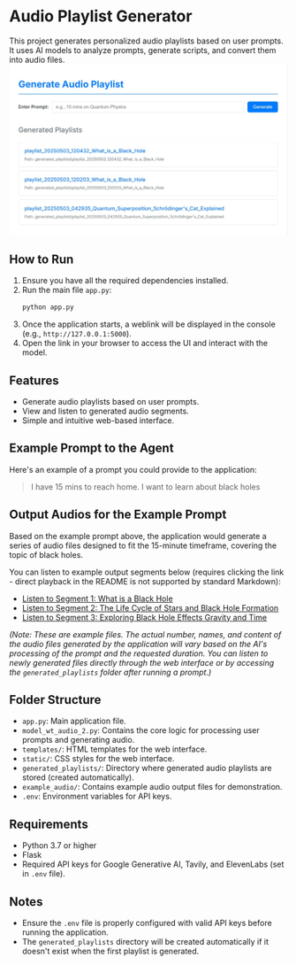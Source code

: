 # Audio Playlist Generator

This project generates personalized audio playlists based on user prompts. It uses AI models to analyze prompts, generate scripts, and convert them into audio files.
![](spotify_learning.jpg)
## How to Run

1.  Ensure you have all the required dependencies installed.
2.  Run the main file `app.py`:
    ```bash
    python app.py
    ```
3.  Once the application starts, a weblink will be displayed in the console (e.g., `http://127.0.0.1:5000`).
4.  Open the link in your browser to access the UI and interact with the model.

## Features

-   Generate audio playlists based on user prompts.
-   View and listen to generated audio segments.
-   Simple and intuitive web-based interface.

## Example Prompt to the Agent

Here's an example of a prompt you could provide to the application:

> I have 15 mins to reach home. I want to learn about black holes

## Output Audios for the Example Prompt

Based on the example prompt above, the application would generate a series of audio files designed to fit the 15-minute timeframe, covering the topic of black holes.

You can listen to example output segments below (requires clicking the link - direct playback in the README is not supported by standard Markdown):

*   [Listen to Segment 1: What is a Black Hole](./example_audio/segment_1_What_is_a_Black_Hole.mp3)
*   [Listen to Segment 2: The Life Cycle of Stars and Black Hole Formation](./example_audio/segment_2_The_Life_Cycle_of_Stars_and_Black_Hole_Formation.mp3)
*   [Listen to Segment 3: Exploring Black Hole Effects Gravity and Time](./example_audio/segment_3_Exploring_Black_Hole_Effects_Gravity_and_Time.mp3)


*(Note: These are example files. The actual number, names, and content of the audio files generated by the application will vary based on the AI's processing of the prompt and the requested duration. You can listen to newly generated files directly through the web interface or by accessing the `generated_playlists` folder after running a prompt.)*

## Folder Structure

-   `app.py`: Main application file.
-   `model_wt_audio_2.py`: Contains the core logic for processing user prompts and generating audio.
-   `templates/`: HTML templates for the web interface.
-   `static/`: CSS styles for the web interface.
-   `generated_playlists/`: Directory where generated audio playlists are stored (created automatically).
-   `example_audio/`: Contains example audio output files for demonstration.
-   `.env`: Environment variables for API keys.

## Requirements

-   Python 3.7 or higher
-   Flask
-   Required API keys for Google Generative AI, Tavily, and ElevenLabs (set in `.env` file).

## Notes

-   Ensure the `.env` file is properly configured with valid API keys before running the application.
-   The `generated_playlists` directory will be created automatically if it doesn't exist when the first playlist is generated.
